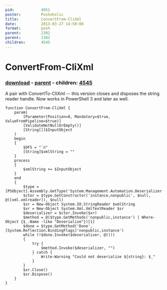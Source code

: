 ```yaml
---
pid:            4051
poster:         Poshoholic
title:          ConvertFrom-CliXml
date:           2013-03-27 14:50:08
format:         posh
parent:         2302
parent:         2302
children:       4545
---
```


# ConvertFrom-CliXml

### [download](4051.ps1) - [parent](2302.md) - children: [4545](4545.md)

A pair with ConvertTo-CliXml -- this version closes and disposes the string reader handle. Now works in PowerShell 3 and later as well.

```posh
function ConvertFrom-CliXml {
    param(
        [Parameter(Position=0, Mandatory=$true, ValueFromPipeline=$true)]
        [ValidateNotNullOrEmpty()]
        [String[]]$InputObject
    )
    begin
    {
        $OFS = "`n"
        [String]$xmlString = ""
    }
    process
    {
        $xmlString += $InputObject
    }
    end
    {
        $type = [PSObject].Assembly.GetType('System.Management.Automation.Deserializer')
        $ctor = $type.GetConstructor('instance,nonpublic', $null, @([xml.xmlreader]), $null)
        $sr = New-Object System.IO.StringReader $xmlString
        $xr = New-Object System.Xml.XmlTextReader $sr
        $deserializer = $ctor.Invoke($xr)
        $method = @($type.GetMethods('nonpublic,instance') | Where-Object {$_.Name -like "Deserialize"})[1]
        $done = $type.GetMethod('Done', [System.Reflection.BindingFlags]'nonpublic,instance')
        while (!$done.Invoke($deserializer, @()))
        {
            try {
                $method.Invoke($deserializer, "")
            } catch {
                Write-Warning "Could not deserialize ${string}: $_"
            }
        }
        $xr.Close()
        $sr.Dispose()
    }
}
```
